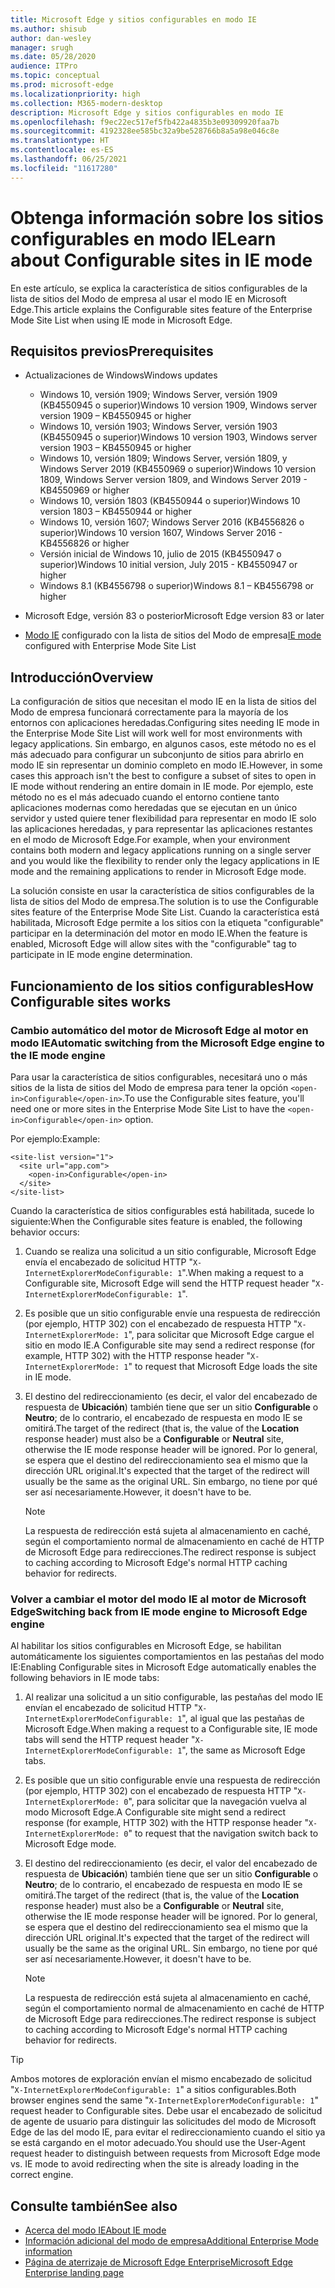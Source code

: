 ```yaml
---
title: Microsoft Edge y sitios configurables en modo IE
ms.author: shisub
author: dan-wesley
manager: srugh
ms.date: 05/28/2020
audience: ITPro
ms.topic: conceptual
ms.prod: microsoft-edge
ms.localizationpriority: high
ms.collection: M365-modern-desktop
description: Microsoft Edge y sitios configurables en modo IE
ms.openlocfilehash: f9ec22ec517ef5fb422a4835b3e09309920faa7b
ms.sourcegitcommit: 4192328ee585bc32a9be528766b8a5a98e046c8e
ms.translationtype: HT
ms.contentlocale: es-ES
ms.lasthandoff: 06/25/2021
ms.locfileid: "11617280"
---
```

# <a name="learn-about-configurable-sites-in-ie-mode"></a><span data-ttu-id="867ac-103">Obtenga información sobre los sitios configurables en modo IE</span><span class="sxs-lookup"><span data-stu-id="867ac-103">Learn about Configurable sites in IE mode</span></span>

<span data-ttu-id="867ac-104">En este artículo, se explica la característica de sitios configurables de la lista de sitios del Modo de empresa al usar el modo IE en Microsoft Edge.</span><span class="sxs-lookup"><span data-stu-id="867ac-104">This article explains the Configurable sites feature of the Enterprise Mode Site List when using IE mode in Microsoft Edge.</span></span>

## <a name="prerequisites"></a><span data-ttu-id="867ac-105">Requisitos previos</span><span class="sxs-lookup"><span data-stu-id="867ac-105">Prerequisites</span></span>

- <span data-ttu-id="867ac-106">Actualizaciones de Windows</span><span class="sxs-lookup"><span data-stu-id="867ac-106">Windows updates</span></span>

  - <span data-ttu-id="867ac-107">Windows 10, versión 1909; Windows Server, versión 1909 (KB4550945 o superior)</span><span class="sxs-lookup"><span data-stu-id="867ac-107">Windows 10 version 1909, Windows server version 1909 – KB4550945  or higher</span></span>
  - <span data-ttu-id="867ac-108">Windows 10, versión 1903; Windows Server, versión 1903 (KB4550945 o superior)</span><span class="sxs-lookup"><span data-stu-id="867ac-108">Windows 10 version 1903, Windows server version 1903 – KB4550945  or higher</span></span>
  - <span data-ttu-id="867ac-109">Windows 10, versión 1809; Windows Server, versión 1809, y Windows Server 2019 (KB4550969 o superior)</span><span class="sxs-lookup"><span data-stu-id="867ac-109">Windows 10 version 1809, Windows Server version 1809, and Windows Server 2019 - KB4550969 or higher</span></span>
  - <span data-ttu-id="867ac-110">Windows 10, versión 1803 (KB4550944 o superior)</span><span class="sxs-lookup"><span data-stu-id="867ac-110">Windows 10 version 1803 – KB4550944 or higher</span></span>
  - <span data-ttu-id="867ac-111">Windows 10, versión 1607; Windows Server 2016 (KB4556826 o superior)</span><span class="sxs-lookup"><span data-stu-id="867ac-111">Windows 10 version 1607, Windows Server 2016 - KB4556826 or higher</span></span>
  - <span data-ttu-id="867ac-112">Versión inicial de Windows 10, julio de 2015 (KB4550947 o superior)</span><span class="sxs-lookup"><span data-stu-id="867ac-112">Windows 10 initial version, July 2015 - KB4550947 or higher</span></span>
  - <span data-ttu-id="867ac-113">Windows 8.1 (KB4556798 o superior)</span><span class="sxs-lookup"><span data-stu-id="867ac-113">Windows 8.1 – KB4556798 or higher</span></span>

- <span data-ttu-id="867ac-114">Microsoft Edge, versión 83 o posterior</span><span class="sxs-lookup"><span data-stu-id="867ac-114">Microsoft Edge version 83 or later</span></span>
- <span data-ttu-id="867ac-115">[Modo IE](./edge-ie-mode.md) configurado con la lista de sitios del Modo de empresa</span><span class="sxs-lookup"><span data-stu-id="867ac-115">[IE mode](./edge-ie-mode.md) configured with Enterprise Mode Site List</span></span>

## <a name="overview"></a><span data-ttu-id="867ac-116">Introducción</span><span class="sxs-lookup"><span data-stu-id="867ac-116">Overview</span></span>

<span data-ttu-id="867ac-117">La configuración de sitios que necesitan el modo IE en la lista de sitios del Modo de empresa funcionará correctamente para la mayoría de los entornos con aplicaciones heredadas.</span><span class="sxs-lookup"><span data-stu-id="867ac-117">Configuring sites needing IE mode in the Enterprise Mode Site List will work well for most environments with legacy applications.</span></span> <span data-ttu-id="867ac-118">Sin embargo, en algunos casos, este método no es el más adecuado para configurar un subconjunto de sitios para abrirlo en modo IE sin representar un dominio completo en modo IE.</span><span class="sxs-lookup"><span data-stu-id="867ac-118">However, in some cases this approach isn't the best to configure a subset of sites to open in IE mode without rendering an entire domain in IE mode.</span></span> <span data-ttu-id="867ac-119">Por ejemplo, este método no es el más adecuado cuando el entorno contiene tanto aplicaciones modernas como heredadas que se ejecutan en un único servidor y usted quiere tener flexibilidad para representar en modo IE solo las aplicaciones heredadas, y para representar las aplicaciones restantes en el modo de Microsoft Edge.</span><span class="sxs-lookup"><span data-stu-id="867ac-119">For example, when your environment contains both modern and legacy applications running on a single server and you would like the flexibility to render only the legacy applications in IE mode and the remaining applications to render in Microsoft Edge mode.</span></span>

<span data-ttu-id="867ac-120">La solución consiste en usar la característica de sitios configurables de la lista de sitios del Modo de empresa.</span><span class="sxs-lookup"><span data-stu-id="867ac-120">The solution is to use the Configurable sites feature of the Enterprise Mode Site List.</span></span> <span data-ttu-id="867ac-121">Cuando la característica está habilitada, Microsoft Edge permite a los sitios con la etiqueta "configurable" participar en la determinación del motor en modo IE.</span><span class="sxs-lookup"><span data-stu-id="867ac-121">When the feature is enabled, Microsoft Edge will allow sites with the "configurable" tag to participate in IE mode engine determination.</span></span>

## <a name="how-configurable-sites-works"></a><span data-ttu-id="867ac-122">Funcionamiento de los sitios configurables</span><span class="sxs-lookup"><span data-stu-id="867ac-122">How Configurable sites works</span></span>

### <a name="automatic-switching-from-the-microsoft-edge-engine-to-the-ie-mode-engine"></a><span data-ttu-id="867ac-123">Cambio automático del motor de Microsoft Edge al motor en modo IE</span><span class="sxs-lookup"><span data-stu-id="867ac-123">Automatic switching from the Microsoft Edge engine to the IE mode engine</span></span>

<span data-ttu-id="867ac-124">Para usar la característica de sitios configurables, necesitará uno o más sitios de la lista de sitios del Modo de empresa para tener la opción `<open-in>Configurable</open-in>`.</span><span class="sxs-lookup"><span data-stu-id="867ac-124">To use the Configurable sites feature, you'll need one or more sites in the Enterprise Mode Site List to have the `<open-in>Configurable</open-in>` option.</span></span>

<span data-ttu-id="867ac-125">Por ejemplo:</span><span class="sxs-lookup"><span data-stu-id="867ac-125">Example:</span></span>

```
<site-list version="1">
  <site url="app.com">
    <open-in>Configurable</open-in>
  </site>
</site-list>
```

<span data-ttu-id="867ac-126">Cuando la característica de sitios configurables está habilitada, sucede lo siguiente:</span><span class="sxs-lookup"><span data-stu-id="867ac-126">When the Configurable sites feature is enabled, the following behavior occurs:</span></span>

1. <span data-ttu-id="867ac-127">Cuando se realiza una solicitud a un sitio configurable, Microsoft Edge envía el encabezado de solicitud HTTP "`X-InternetExplorerModeConfigurable: 1`".</span><span class="sxs-lookup"><span data-stu-id="867ac-127">When making a request to a Configurable site, Microsoft Edge will send the HTTP request header "`X-InternetExplorerModeConfigurable: 1`".</span></span>
2. <span data-ttu-id="867ac-128">Es posible que un sitio configurable envíe una respuesta de redirección (por ejemplo, HTTP 302) con el encabezado de respuesta HTTP "`X-InternetExplorerMode: 1`", para solicitar que Microsoft Edge cargue el sitio en modo IE.</span><span class="sxs-lookup"><span data-stu-id="867ac-128">A Configurable site may send a redirect response (for example, HTTP 302) with the HTTP response header "`X-InternetExplorerMode: 1`" to request that Microsoft Edge loads the site in IE mode.</span></span>
3. <span data-ttu-id="867ac-129">El destino del redireccionamiento (es decir, el valor del encabezado de respuesta de **Ubicación**) también tiene que ser un sitio **Configurable** o **Neutro**; de lo contrario, el encabezado de respuesta en modo IE se omitirá.</span><span class="sxs-lookup"><span data-stu-id="867ac-129">The target of the redirect (that is, the value of the **Location** response header) must also be a **Configurable** or **Neutral** site, otherwise the IE mode response header will be ignored.</span></span> <span data-ttu-id="867ac-130">Por lo general, se espera que el destino del redireccionamiento sea el mismo que la dirección URL original.</span><span class="sxs-lookup"><span data-stu-id="867ac-130">It's expected that the target of the redirect will usually be the same as the original URL.</span></span> <span data-ttu-id="867ac-131">Sin embargo, no tiene por qué ser así necesariamente.</span><span class="sxs-lookup"><span data-stu-id="867ac-131">However, it doesn't have to be.</span></span>

   > [!NOTE]
   > <span data-ttu-id="867ac-132">La respuesta de redirección está sujeta al almacenamiento en caché, según el comportamiento normal de almacenamiento en caché de HTTP de Microsoft Edge para redirecciones.</span><span class="sxs-lookup"><span data-stu-id="867ac-132">The redirect response is subject to caching according to Microsoft Edge's normal HTTP caching behavior for redirects.</span></span>

### <a name="switching-back-from-ie-mode-engine-to-microsoft-edge-engine"></a><span data-ttu-id="867ac-133">Volver a cambiar el motor del modo IE al motor de Microsoft Edge</span><span class="sxs-lookup"><span data-stu-id="867ac-133">Switching back from IE mode engine to Microsoft Edge engine</span></span>

<span data-ttu-id="867ac-134">Al habilitar los sitios configurables en Microsoft Edge, se habilitan automáticamente los siguientes comportamientos en las pestañas del modo IE:</span><span class="sxs-lookup"><span data-stu-id="867ac-134">Enabling Configurable sites in Microsoft Edge automatically enables the following behaviors in IE mode tabs:</span></span>

1. <span data-ttu-id="867ac-135">Al realizar una solicitud a un sitio configurable, las pestañas del modo IE envían el encabezado de solicitud HTTP "`X-InternetExplorerModeConfigurable: 1`", al igual que las pestañas de Microsoft Edge.</span><span class="sxs-lookup"><span data-stu-id="867ac-135">When making a request to a Configurable site, IE mode tabs will send the HTTP request header "`X-InternetExplorerModeConfigurable: 1`", the same as Microsoft Edge tabs.</span></span>
2. <span data-ttu-id="867ac-136">Es posible que un sitio configurable envíe una respuesta de redirección (por ejemplo, HTTP 302) con el encabezado de respuesta HTTP "`X-InternetExplorerMode: 0`", para solicitar que la navegación vuelva al modo Microsoft Edge.</span><span class="sxs-lookup"><span data-stu-id="867ac-136">A Configurable site might send a redirect response (for example, HTTP 302) with the HTTP response header "`X-InternetExplorerMode: 0`" to request that the navigation switch back to Microsoft Edge mode.</span></span>
3. <span data-ttu-id="867ac-137">El destino del redireccionamiento (es decir, el valor del encabezado de respuesta de **Ubicación**) también tiene que ser un sitio **Configurable** o **Neutro**; de lo contrario, el encabezado de respuesta en modo IE se omitirá.</span><span class="sxs-lookup"><span data-stu-id="867ac-137">The target of the redirect (that is, the value of the **Location** response header) must also be a **Configurable** or **Neutral** site, otherwise the IE mode response header will be ignored.</span></span> <span data-ttu-id="867ac-138">Por lo general, se espera que el destino del redireccionamiento sea el mismo que la dirección URL original.</span><span class="sxs-lookup"><span data-stu-id="867ac-138">It's expected that the target of the redirect will usually be the same as the original URL.</span></span> <span data-ttu-id="867ac-139">Sin embargo, no tiene por qué ser así necesariamente.</span><span class="sxs-lookup"><span data-stu-id="867ac-139">However, it doesn't have to be.</span></span>

   > [!NOTE]
   > <span data-ttu-id="867ac-140">La respuesta de redirección está sujeta al almacenamiento en caché, según el comportamiento normal de almacenamiento en caché de HTTP de Microsoft Edge para redirecciones.</span><span class="sxs-lookup"><span data-stu-id="867ac-140">The redirect response is subject to caching according to Microsoft Edge's normal HTTP caching behavior for redirects.</span></span>

> [!TIP]
> <span data-ttu-id="867ac-141">Ambos motores de exploración envían el mismo encabezado de solicitud "`X-InternetExplorerModeConfigurable: 1`" a sitios configurables.</span><span class="sxs-lookup"><span data-stu-id="867ac-141">Both browser engines send the same "`X-InternetExplorerModeConfigurable: 1`" request header to Configurable sites.</span></span> <span data-ttu-id="867ac-142">Debe usar el encabezado de solicitud de agente de usuario para distinguir las solicitudes del modo de Microsoft Edge de las del modo IE, para evitar el redireccionamiento cuando el sitio ya se está cargando en el motor adecuado.</span><span class="sxs-lookup"><span data-stu-id="867ac-142">You should use the User-Agent request header to distinguish between requests from Microsoft Edge mode vs. IE mode to avoid redirecting when the site is already loading in the correct engine.</span></span>

## <a name="see-also"></a><span data-ttu-id="867ac-143">Consulte también</span><span class="sxs-lookup"><span data-stu-id="867ac-143">See also</span></span>

- [<span data-ttu-id="867ac-144">Acerca del modo IE</span><span class="sxs-lookup"><span data-stu-id="867ac-144">About IE mode</span></span>](./edge-ie-mode.md)
- [<span data-ttu-id="867ac-145">Información adicional del modo de empresa</span><span class="sxs-lookup"><span data-stu-id="867ac-145">Additional Enterprise Mode information</span></span>](/internet-explorer/ie11-deploy-guide/enterprise-mode-overview-for-ie11)
- [<span data-ttu-id="867ac-146">Página de aterrizaje de Microsoft Edge Enterprise</span><span class="sxs-lookup"><span data-stu-id="867ac-146">Microsoft Edge Enterprise landing page</span></span>](https://aka.ms/EdgeEnterprise)